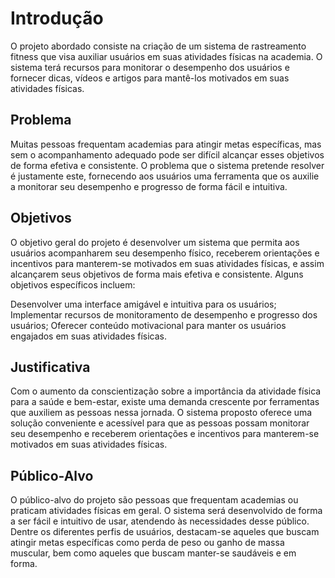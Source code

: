 # Introdução

O projeto abordado consiste na criação de um sistema de rastreamento fitness que visa auxiliar usuários em suas atividades físicas na academia. O sistema terá recursos para monitorar o desempenho dos usuários e fornecer dicas, vídeos e artigos para mantê-los motivados em suas atividades físicas.


## Problema
Muitas pessoas frequentam academias para atingir metas específicas, mas sem o acompanhamento adequado pode ser difícil alcançar esses objetivos de forma efetiva e consistente. O problema que o sistema pretende resolver é justamente este, fornecendo aos usuários uma ferramenta que os auxilie a monitorar seu desempenho e progresso de forma fácil e intuitiva.


## Objetivos

O objetivo geral do projeto é desenvolver um sistema que permita aos usuários acompanharem seu desempenho físico, receberem orientações e incentivos para manterem-se motivados em suas atividades físicas, e assim alcançarem seus objetivos de forma mais efetiva e consistente. Alguns objetivos específicos incluem:

Desenvolver uma interface amigável e intuitiva para os usuários;
Implementar recursos de monitoramento de desempenho e progresso dos usuários;
Oferecer conteúdo motivacional para manter os usuários engajados em suas atividades físicas.


## Justificativa

Com o aumento da conscientização sobre a importância da atividade física para a saúde e bem-estar, existe uma demanda crescente por ferramentas que auxiliem as pessoas nessa jornada. O sistema proposto oferece uma solução conveniente e acessível para que as pessoas possam monitorar seu desempenho e receberem orientações e incentivos para manterem-se motivados em suas atividades físicas.


## Público-Alvo

O público-alvo do projeto são pessoas que frequentam academias ou praticam atividades físicas em geral. O sistema será desenvolvido de forma a ser fácil e intuitivo de usar, atendendo às necessidades desse público. Dentre os diferentes perfis de usuários, destacam-se aqueles que buscam atingir metas específicas como perda de peso ou ganho de massa muscular, bem como aqueles que buscam manter-se saudáveis e em forma.

